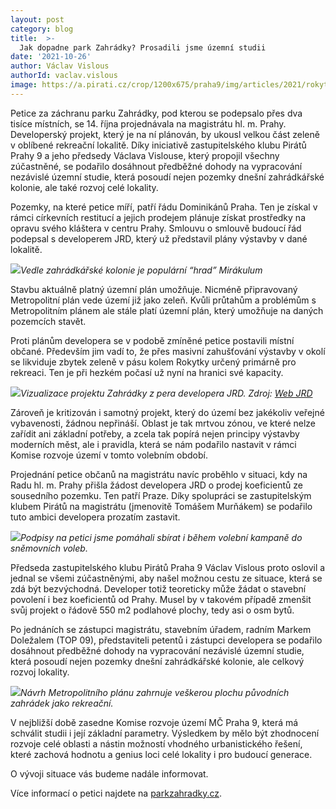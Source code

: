 ```yaml
---
layout: post
category: blog
title:  >-
  Jak dopadne park Zahrádky? Prosadili jsme územní studii
date: '2021-10-26'
author: Václav Vislous
authorId: vaclav.vislous
image: https://a.pirati.cz/crop/1200x675/praha9/img/articles/2021/rokytka_05.jpg
---
```

Petice za záchranu parku Zahrádky, pod kterou se podepsalo přes dva tisíce místních, se 14. října projednávala na magistrátu hl. m. Prahy. Developerský projekt, který je na ní plánován, by ukousl velkou část zeleně v oblíbené rekreační lokalitě. Díky iniciativě zastupitelského klubu Pirátů Prahy 9 a jeho předsedy Václava Vislouse, který propojil všechny zúčastněné, se podařilo dosáhnout předběžné dohody na vypracování nezávislé územní studie, která posoudí nejen pozemky dnešní zahrádkářské kolonie, ale také rozvoj celé lokality.

Pozemky, na které petice míří, patří řádu Dominikánů Praha. Ten je získal v rámci církevních restitucí a jejich prodejem plánuje získat prostředky na opravu svého kláštera v centru Prahy. Smlouvu o smlouvě budoucí řád podepsal s developerem JRD, který už představil plány výstavby v dané lokalitě.

![](https://a.pirati.cz/resize/1200x675/praha9/img/articles/2021/zahradky_13.jpg)*Vedle zahrádkářské kolonie je populární “hrad” Mirákulum*
  
Stavbu aktuálně platný územní plán umožňuje. Nicméně připravovaný Metropolitní plán vede území již jako zeleň. Kvůli průtahům a problémům s Metropolitním plánem ale stále platí územní plán, který umožňuje na daných pozemcích stavět.

Proti plánům developera se v podobě zmíněné petice postavili místní občané. Především jim vadí to, že přes masivní zahušťování výstavby v okolí se likviduje zbytek zeleně v pásu kolem Rokytky určený primárně pro rekreaci. Ten je při hezkém počasí už nyní na hranici své kapacity.

![](https://a.pirati.cz/resize/1200x675/praha9/img/articles/2021/jrd-zahradky.jpg)*Vizualizace projektu Zahrádky z pera developera JRD. Zdroj: [Web JRD](https://bydlimeurokytky.cz/predstaveni-zameru/)*

Zároveň je kritizován i samotný projekt, který do území bez jakékoliv veřejné vybavenosti, žádnou nepřináší. Oblast je tak mrtvou zónou, ve které nelze zařídit ani základní potřeby, a zcela tak popírá nejen principy výstavby moderních měst, ale i pravidla, která se nám podařilo nastavit v rámci Komise rozvoje území v tomto volebním období.

Projednání petice občanů na magistrátu navíc proběhlo v situaci, kdy na Radu hl. m. Prahy přišla žádost developera JRD o prodej koeficientů ze sousedního pozemku. Ten patří Praze. Díky spolupráci se zastupitelským klubem Pirátů na magistrátu (jmenovitě Tomášem Murňákem) se podařilo tuto ambici developera prozatím zastavit.

![](https://a.pirati.cz/resize/1200x675/praha9/img/articles/2021/stanek_v.jpg)*Podpisy na petici jsme pomáhali sbírat i během volební kampaně do sněmovních voleb.*

Předseda zastupitelského klubu Pirátů Praha 9 Václav Vislous proto oslovil a jednal se všemi zúčastněnými, aby našel možnou cestu ze situace, která se zdá být bezvýchodná. Developer totiž teoreticky může žádat o stavební povolení i bez koeficientů od Prahy. Musel by v takovém případě zmenšit svůj projekt o řádově 550 m2 podlahové plochy, tedy asi o osm bytů.

Po jednáních se zástupci magistrátu, stavebním úřadem, radním Markem Doležalem (TOP 09), představiteli petentů i zástupci developera se podařilo dosáhnout předběžné dohody na vypracování nezávislé územní studie, která posoudí nejen pozemky dnešní zahrádkářské kolonie, ale celkový rozvoj lokality.

![](https://a.pirati.cz/resize/1200x675/praha9/img/articles/2021/rokytka_mp.png)*Návrh Metropolitního plánu zahrnuje veškerou plochu původních zahrádek jako rekreační.*

V nejbližší době zasedne Komise rozvoje území MČ Praha 9, která má schválit studii i její základní parametry. Výsledkem by mělo být zhodnocení rozvoje celé oblasti a nástin možností vhodného urbanistického řešení, které zachová hodnotu a genius loci celé lokality i pro budoucí generace.

O vývoji situace vás budeme nadále informovat.

Více informací o petici najdete na [parkzahradky.cz](http://parkzahradky.cz).
